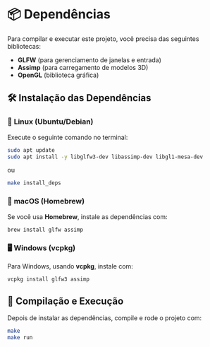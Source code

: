 # 📦 Dependências

Para compilar e executar este projeto, você precisa das seguintes bibliotecas:

- **GLFW** (para gerenciamento de janelas e entrada)
- **Assimp** (para carregamento de modelos 3D)
- **OpenGL** (biblioteca gráfica)

## 🛠️ Instalação das Dependências  

### 🔹 **Linux (Ubuntu/Debian)**
Execute o seguinte comando no terminal:
```bash
sudo apt update
sudo apt install -y libglfw3-dev libassimp-dev libgl1-mesa-dev
```
ou
```bash
make install_deps
```

### 🍏 **macOS (Homebrew)**
Se você usa **Homebrew**, instale as dependências com:
```bash
brew install glfw assimp
```

### 🖥️ **Windows (vcpkg)**
Para Windows, usando **vcpkg**, instale com:
```powershell
vcpkg install glfw3 assimp
```

## 🚀 Compilação e Execução

Depois de instalar as dependências, compile e rode o projeto com:
```bash
make
make run
```